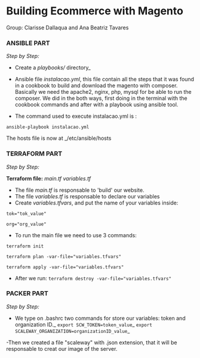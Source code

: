 # Building Ecommerce with Magento 
Group: Clarisse Dallaqua and Ana Beatriz Tavares

### **ANSIBLE PART**

*Step by Step:*
- Create a *playbooks/* directory_
- Ansible file *instalacao.yml*, this file contain all the steps that it was found in a cookbook to build and download the magento with composer. Basically we need the apache2, nginx, php, mysql for be able to run the composer. We did in the both ways, first doing in the terminal with the cookbook commands and after with a playbook using ansible tool.

- The command used to execute instalacao.yml is : 
```
ansible-playbook instalacao.yml
```
The hosts file is now at _/etc/ansible/hosts 

### **TERRAFORM PART**

*Step by Step:* 

**Terraform file:**  _main.tf_ _variables.tf_
- The file *main.tf* is responsable to 'build' our website.
- The file *variables.tf* is responsable to declare our variables
- Create _variables.tfvars_, and put the name of your variables inside:
```
tok="tok_value"

org="org_value"
```
- To run the main file we need to use 3 commands:

```terraform init``` 

 ```terraform plan -var-file="variables.tfvars"```

 ```terraform apply -var-file="variables.tfvars"```

- After we run:
 ```terraform destroy -var-file="variables.tfvars"```

### **PACKER PART**
*Step by Step:*

- We type on .bashrc two commands for store our variables: token and organization ID._
 ```export SCW_TOKEN=token_value```_
 ```export SCALEWAY_ORGANIZATION=organizationID_value```_
 
 -Then we created a file "scaleway" with .json extension, that it will be responsable to creat our image of the server.
